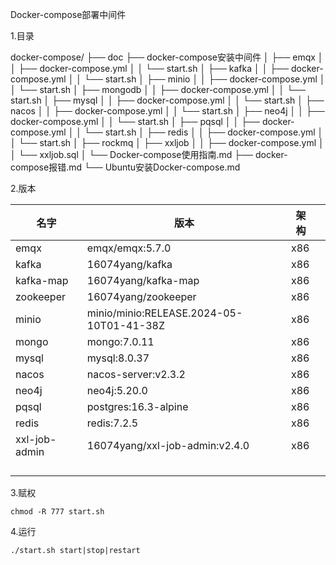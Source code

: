 Docker-compose部署中间件

1.目录

docker-compose/
├── doc
├── docker-compose安装中间件
│   ├── emqx
│   │   ├── docker-compose.yml
│   │   └── start.sh
│   ├── kafka
│   │   ├── docker-compose.yml
│   │   └── start.sh
│   ├── minio
│   │   ├── docker-compose.yml
│   │   └── start.sh
│   ├── mongodb
│   │   ├── docker-compose.yml
│   │   └── start.sh
│   ├── mysql
│   │   ├── docker-compose.yml
│   │   └── start.sh
│   ├── nacos
│   │   ├── docker-compose.yml
│   │   └── start.sh
│   ├── neo4j
│   │   ├── docker-compose.yml
│   │   └── start.sh
│   ├── pqsql
│   │   ├── docker-compose.yml
│   │   └── start.sh
│   ├── redis
│   │   ├── docker-compose.yml
│   │   └── start.sh
│   ├── rockmq
│   ├── xxljob
│   │   ├── docker-compose.yml
│   │   └── xxljob.sql
│   └── Docker-compose使用指南.md
├── docker-compose报错.md
└── Ubuntu安装Docker-compose.md

2.版本

| 名字          | 版本                                     | 架构 |      |
| ------------- | ---------------------------------------- | ---- | ---- |
| emqx          | emqx/emqx:5.7.0                          | x86  |      |
| kafka         | 16074yang/kafka                          | x86  |      |
| kafka-map     | 16074yang/kafka-map                      | x86  |      |
| zookeeper     | 16074yang/zookeeper                      | x86  |      |
| minio         | minio/minio:RELEASE.2024-05-10T01-41-38Z | x86  |      |
| mongo         | mongo:7.0.11                             | x86  |      |
| mysql         | mysql:8.0.37                             | x86  |      |
| nacos         | nacos-server:v2.3.2                      | x86  |      |
| neo4j         | neo4j:5.20.0                             | x86  |      |
| pqsql         | postgres:16.3-alpine                     | x86  |      |
| redis         | redis:7.2.5                              | x86  |      |
| xxl-job-admin | 16074yang/xxl-job-admin:v2.4.0           | x86  |      |
|               |                                          |      |      |
|               |                                          |      |      |
|               |                                          |      |      |
|               |                                          |      |      |

3.赋权

```
chmod -R 777 start.sh
```

4.运行

```
./start.sh start|stop|restart
```

